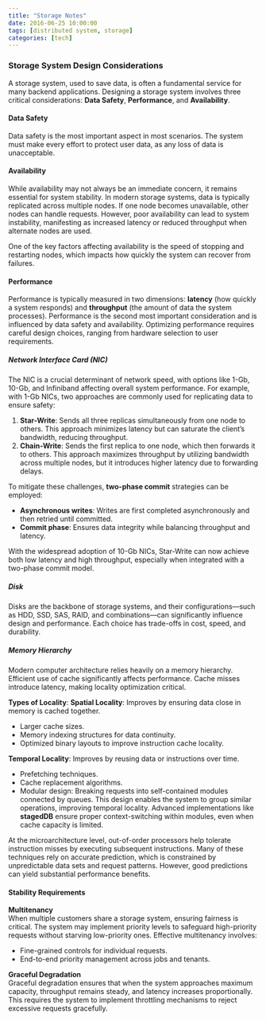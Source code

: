 ```yaml
---
title: "Storage Notes"
date: 2016-06-25 10:00:00
tags: [distributed system, storage]
categories: [tech]
---
```


### Storage System Design Considerations

A storage system, used to save data, is often a fundamental service for many backend applications. Designing a storage system involves three critical considerations: **Data Safety**, **Performance**, and **Availability**.


#### Data Safety

Data safety is the most important aspect in most scenarios. The system must make every effort to protect user data, as any loss of data is unacceptable.


#### Availability

While availability may not always be an immediate concern, it remains essential for system stability. In modern storage systems, data is typically replicated across multiple nodes. If one node becomes unavailable, other nodes can handle requests. However, poor availability can lead to system instability, manifesting as increased latency or reduced throughput when alternate nodes are used.

One of the key factors affecting availability is the speed of stopping and restarting nodes, which impacts how quickly the system can recover from failures.


#### Performance

Performance is typically measured in two dimensions: **latency** (how quickly a system responds) and **throughput** (the amount of data the system processes). Performance is the second most important consideration and is influenced by data safety and availability. Optimizing performance requires careful design choices, ranging from hardware selection to user requirements.

##### Network Interface Card (NIC)

The NIC is a crucial determinant of network speed, with options like 1-Gb, 10-Gb, and Infiniband affecting overall system performance. For example, with 1-Gb NICs, two approaches are commonly used for replicating data to ensure safety:

1. **Star-Write**: Sends all three replicas simultaneously from one node to others. This approach minimizes latency but can saturate the client’s bandwidth, reducing throughput.
2. **Chain-Write**: Sends the first replica to one node, which then forwards it to others. This approach maximizes throughput by utilizing bandwidth across multiple nodes, but it introduces higher latency due to forwarding delays.

To mitigate these challenges, **two-phase commit** strategies can be employed:
- **Asynchronous writes**: Writes are first completed asynchronously and then retried until committed.
- **Commit phase**: Ensures data integrity while balancing throughput and latency.

With the widespread adoption of 10-Gb NICs, Star-Write can now achieve both low latency and high throughput, especially when integrated with a two-phase commit model.


##### Disk

Disks are the backbone of storage systems, and their configurations—such as HDD, SSD, SAS, RAID, and combinations—can significantly influence design and performance. Each choice has trade-offs in cost, speed, and durability.


##### Memory Hierarchy

Modern computer architecture relies heavily on a memory hierarchy. Efficient use of cache significantly affects performance. Cache misses introduce latency, making locality optimization critical. 

**Types of Locality**:
**Spatial Locality**: Improves by ensuring data close in memory is cached together.
   - Larger cache sizes.
   - Memory indexing structures for data continuity.
   - Optimized binary layouts to improve instruction cache locality.

**Temporal Locality**: Improves by reusing data or instructions over time.
   - Prefetching techniques.
   - Cache replacement algorithms.
   - Modular design: Breaking requests into self-contained modules connected by queues. This design enables the system to group similar operations, improving temporal locality. Advanced implementations like **stagedDB** ensure proper context-switching within modules, even when cache capacity is limited.

At the microarchitecture level, out-of-order processors help tolerate instruction misses by executing subsequent instructions. Many of these techniques rely on accurate prediction, which is constrained by unpredictable data sets and request patterns. However, good predictions can yield substantial performance benefits.

#### Stability Requirements

**Multitenancy**  
   When multiple customers share a storage system, ensuring fairness is critical. The system may implement priority levels to safeguard high-priority requests without starving low-priority ones. Effective multitenancy involves:
   - Fine-grained controls for individual requests.
   - End-to-end priority management across jobs and tenants.

**Graceful Degradation**  
   Graceful degradation ensures that when the system approaches maximum capacity, throughput remains steady, and latency increases proportionally. This requires the system to implement throttling mechanisms to reject excessive requests gracefully.
